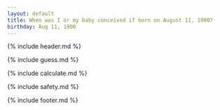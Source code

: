 ```yaml
---
layout: default
title: When was I or my baby conceived if born on August 11, 1900?
birthday: Aug 11, 1900
---
```


{% include header.md %}

{% include guess.md %}

{% include calculate.md %}

{% include safety.md %}

{% include footer.md %}



